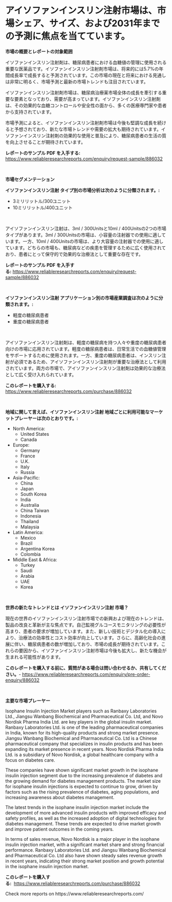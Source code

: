 <p><h1>アイソファンインスリン注射市場は、市場シェア、サイズ、および2031年までの予測に焦点を当てています。</h1></p><p><strong>市場の概要とレポートの対象範囲</strong></p>
<p><p>イソファンインスリン注射剤は、糖尿病患者における血糖値の管理に使用される重要な医薬品です。イソファンインスリン注射剤市場は、将来的には5.7%の年間成長率で成長すると予測されています。この市場の現在と将来における見通しは非常に明るく、市場予測と最新の市場トレンドも注目されています。</p><p>イソファンインスリン注射剤市場は、糖尿病治療薬市場全体の成長を牽引する重要な要素となっており、需要が高まっています。イソファンインスリン注射剤は、その効果的な血糖コントロールや安全性の面から、多くの医療専門家や患者から支持されています。</p><p>市場予測によると、イソファンインスリン注射剤市場は今後も堅調な成長を続けると予想されており、新たな市場トレンドや需要の拡大も期待されています。イソファンインスリン注射剤の効果的な使用と普及により、糖尿病患者の生活の質を向上させることが期待されています。</p></p>
<p><strong>レポートのサンプル PDF を入手する:</strong> <a href="https://www.reliableresearchreports.com/enquiry/request-sample/886032">https://www.reliableresearchreports.com/enquiry/request-sample/886032</a></p>
<p>&nbsp;</p>
<p><strong>市場セグメンテーション</strong></p>
<p><strong>イソファンインスリン注射 タイプ別の市場分析は次のように分類されます。:</strong></p>
<p><ul><li>3ミリリットル/300ユニット</li><li>10ミリリットル/400ユニット</li></ul></p>
<p>&nbsp;</p>
<p><p>アイソファンインスリン注射は、3ml / 300Unitsと10ml / 400Unitsの2つの市場タイプがあります。3ml / 300Unitsの市場は、小容量の注射器での使用に適しています。一方、10ml / 400Unitsの市場は、より大容量の注射器での使用に適しています。どちらの市場も、糖尿病などの疾患を管理するために広く使用されており、患者にとって保守的で効果的な治療法として重要な存在です。</p></p>
<p><strong>レポートのサンプル PDF を入手する:</strong>&nbsp;<a href="https://www.reliableresearchreports.com/enquiry/request-sample/886032">https://www.reliableresearchreports.com/enquiry/request-sample/886032</a></p>
<p>&nbsp;</p>
<p><strong> イソファンインスリン注射 アプリケーション別の市場産業調査は次のように分類されます。:</strong></p>
<p><ul><li>軽度の糖尿病患者</li><li>重度の糖尿病患者</li></ul></p>
<p>&nbsp;</p>
<p><p>アイソファンインスリン注射剤は、軽度の糖尿病を持つ人々や重度の糖尿病患者向けの市場に応用されています。軽度の糖尿病患者は、日常生活での血糖値管理をサポートするために使用されます。一方、重度の糖尿病患者は、インスリン注射が必須であるため、アイソファンインスリン注射剤が重要な治療法として利用されています。両方の市場で、アイソファンインスリン注射剤は効果的な治療法として広く受け入れられています。</p></p>
<p><strong>このレポートを購入する:</strong>&nbsp; <a href="https://www.reliableresearchreports.com/purchase/886032">https://www.reliableresearchreports.com/purchase/886032</a></p>
<p>&nbsp;</p>
<p><strong>地域に関して言えば、イソファンインスリン注射 地域ごとに利用可能なマーケットプレーヤーは次のとおりです。:</strong></p>
<p><ul>
    <li>
        North America:
        <ul>
            <li>United States</li>
            <li>Canada</li>
        </ul>
    </li>
    <li>
        Europe:
        <ul>
            <li>Germany</li>
            <li>France</li>
            <li>U.K.</li>
            <li>Italy</li>
            <li>Russia</li>
        </ul>
    </li>
    <li>
        Asia-Pacific:
        <ul>
            <li>China</li>
            <li>Japan</li>
            <li>South Korea</li>
            <li>India</li>
            <li>Australia</li>
            <li>China Taiwan</li>
            <li>Indonesia</li>
            <li>Thailand</li>
            <li>Malaysia</li>
        </ul>
    </li>
    <li>
        Latin America:
        <ul>
            <li>Mexico</li>
            <li>Brazil</li>
            <li>Argentina Korea</li>
            <li>Colombia</li>
        </ul>
    </li>
    <li>
        Middle East & Africa:
        <ul>
            <li>Turkey</li>
            <li>Saudi</li>
            <li>Arabia</li>
            <li>UAE</li>
            <li>Korea</li>
        </ul>
    </li>
    </ul></p>
<p>&nbsp;</p>
<p><strong>世界の新たなトレンドとは イソファンインスリン注射 市場？</strong></p>
<p><p>現在の世界のイソファンインスリン注射市場での新興および現在のトレンドは、製品の改良と革新が主な焦点です。自己監視グルコースモニタリングの必要性が高まり、患者の要求が増加しています。また、新しい技術とデジタル化の導入により、治療法の効率性とコスト効率が向上しています。さらに、高齢化社会の進展に伴い、糖尿病患者の数が増加しており、市場の成長が期待されています。これらの要因から、イソファンインスリン注射市場は今後も拡大し、新たな機会が生まれる可能性があります。</p></p>
<p><strong>このレポートを購入する前に、質問がある場合は問い合わせるか、共有してください。</strong>- <a href="https://www.reliableresearchreports.com/enquiry/pre-order-enquiry/886032">https://www.reliableresearchreports.com/enquiry/pre-order-enquiry/886032</a></p>
<p>&nbsp;</p>
<p><strong>主要な市場プレーヤー</strong></p>
<p><p>Isophane Insulin Injection Market players such as Ranbaxy Laboratories Ltd., Jiangsu Wanbang Biochemical and Pharmaceutical Co. Ltd, and Novo Nordisk Pharma India Ltd. are key players in the global insulin market. Ranbaxy Laboratories Ltd. is one of the leading pharmaceutical companies in India, known for its high-quality products and strong market presence. Jiangsu Wanbang Biochemical and Pharmaceutical Co. Ltd is a Chinese pharmaceutical company that specializes in insulin products and has been expanding its market presence in recent years. Novo Nordisk Pharma India Ltd. is a subsidiary of Novo Nordisk, a global healthcare company with a focus on diabetes care.</p><p>These companies have shown significant market growth in the isophane insulin injection segment due to the increasing prevalence of diabetes and the growing demand for diabetes management products. The market size for isophane insulin injections is expected to continue to grow, driven by factors such as the rising prevalence of diabetes, aging populations, and increasing awareness about diabetes management.</p><p>The latest trends in the isophane insulin injection market include the development of more advanced insulin products with improved efficacy and safety profiles, as well as the increased adoption of digital technologies for diabetes management. These trends are expected to drive market growth and improve patient outcomes in the coming years.</p><p>In terms of sales revenue, Novo Nordisk is a major player in the isophane insulin injection market, with a significant market share and strong financial performance. Ranbaxy Laboratories Ltd. and Jiangsu Wanbang Biochemical and Pharmaceutical Co. Ltd also have shown steady sales revenue growth in recent years, indicating their strong market position and growth potential in the isophane insulin injection market.</p></p>
<p><strong>このレポートを購入する:</strong>&nbsp;&nbsp;<a href="https://www.reliableresearchreports.com/purchase/886032">https://www.reliableresearchreports.com/purchase/886032</a></p>
<p>Check more reports on https://www.reliableresearchreports.com/</p>